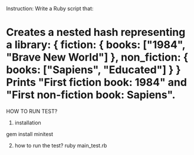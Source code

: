 Instruction:
Write a Ruby script that:

Creates a nested hash representing a library:
{
   fiction: { books: ["1984", "Brave New World"] },
   non_fiction: { books: ["Sapiens", "Educated"] }
}
Prints "First fiction book: 1984" and "First non-fiction book: Sapiens".
===================
HOW TO RUN TEST?

1. installation

gem install minitest

2. how to run the test?
   ruby main_test.rb
